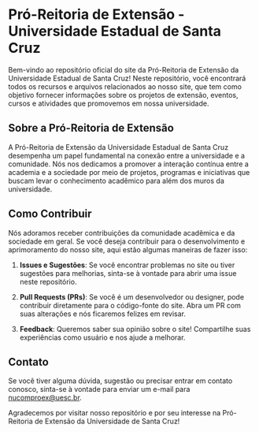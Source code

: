 # Pró-Reitoria de Extensão - Universidade Estadual de Santa Cruz

Bem-vindo ao repositório oficial do site da Pró-Reitoria de Extensão da Universidade Estadual de Santa Cruz! Neste repositório, você encontrará todos os recursos e arquivos relacionados ao nosso site, que tem como objetivo fornecer informações sobre os projetos de extensão, eventos, cursos e atividades que promovemos em nossa universidade.

## Sobre a Pró-Reitoria de Extensão

A Pró-Reitoria de Extensão da Universidade Estadual de Santa Cruz desempenha um papel fundamental na conexão entre a universidade e a comunidade. Nós nos dedicamos a promover a interação contínua entre a academia e a sociedade por meio de projetos, programas e iniciativas que buscam levar o conhecimento acadêmico para além dos muros da universidade.

## Como Contribuir

Nós adoramos receber contribuições da comunidade acadêmica e da sociedade em geral. Se você deseja contribuir para o desenvolvimento e aprimoramento do nosso site, aqui estão algumas maneiras de fazer isso:

1. **Issues e Sugestões**: Se você encontrar problemas no site ou tiver sugestões para melhorias, sinta-se à vontade para abrir uma issue neste repositório.

2. **Pull Requests (PRs)**: Se você é um desenvolvedor ou designer, pode contribuir diretamente para o código-fonte do site. Abra um PR com suas alterações e nós ficaremos felizes em revisar.

3. **Feedback**: Queremos saber sua opinião sobre o site! Compartilhe suas experiências como usuário e nos ajude a melhorar.

## Contato

Se você tiver alguma dúvida, sugestão ou precisar entrar em contato conosco, sinta-se à vontade para enviar um e-mail para [nucomproex@uesc.br](mailto:nucomproex@uesc.br).

Agradecemos por visitar nosso repositório e por seu interesse na Pró-Reitoria de Extensão da Universidade de Santa Cruz!
